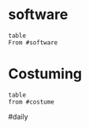 # software
``` dataview
table 
From #software 
```
# Costuming
``` dataview
table
from #costume
```

#daily 
